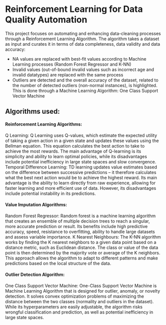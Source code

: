 # Reinforcement Learning for Data Quality Automation

This project focuses on automating and enhancing data-cleaning processes through a Reinforcement Learning Algorithm. 
The algorithm takes a dataset as input and curates it in terms of data completeness, data validity and data accuracy: 
  - NA values are replaced with best-fit values according to Machine Learning processes (Random Forest Regressor and K-NN)
  - Invalid values (out-of-bound invalid values such as incorrect age and invalid datatypes) are replaced with the same process
  - Outliers are detected and the overall accuracy of the dataset, related to the number of detected outliers (non-normal instances), is highlighted. This is done through a Machine Learning Algorithm: One Class Support Vector Machine 

## Algorithms used: 
#### Reinforcement Learning Algorithms: 
Q Learning: Q Learning uses Q-values, which estimate the expected utility of taking a given action in a given state and updates these values using the Bellman equation. This equation calculates the best action to take to achieve the most rewards. The main advantage of Q-learning is its simplicity and ability to learn optimal policies, while its disadvantages include potential inefficiency in large state spaces and slow convergence.
Temporal Difference Learning: TD learning updates value estimates based on the difference between successive predictions – it therefore calculates what the best next action would be to achieve the highest reward. Its main advantage is the ability to learn directly from raw experience, allowing for faster learning and more efficient use of data. However, its disadvantages include potential instability in its predictions.

#### Value Imputation Algorithms: 
Random Forest Regressor: Random forest is a machine learning algorithm that creates an ensemble of multiple decision trees to reach a singular, more accurate prediction or result. Its benefits include high predictive accuracy, speed, resistance to overfitting, ability to handle large datasets and assess variable importance. 
K Nearest Neighbours: The K-NN algorithm works by finding the K nearest neighbors to a given data point based on a distance metric, such as Euclidean distance. The class or value of the data point is then determined by the majority vote or average of the K neighbors. This approach allows the algorithm to adapt to different patterns and make predictions based on the local structure of the data. 

#### Outlier Detection Algorithm: 
One Class Support Vector Machine: One-Class Support Vector Machine is Machine Learning Algorithm that is designed for outlier, anomaly, or novelty detection. It solves convex optimization problems of maximizing the distance between the two classes (normality and outliers in the dataset). While its hyperparameters are easily adjustable, the algorithm risks wrongful classification and prediction, as well as potential inefficiency in large state spaces. 

